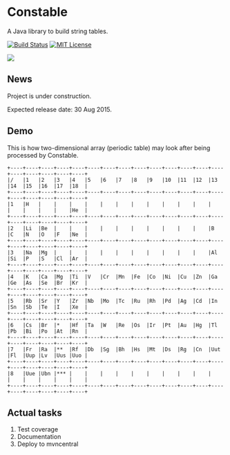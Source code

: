 Constable
=========

A Java library to build string tables.

[![Build Status](https://travis-ci.org/ganchurin/constable.svg?branch=master)](https://travis-ci.org/ganchurin/constable) [![MIT License](http://img.shields.io/badge/license-MIT-green.svg)](https://github.com/ganchurin/constable/blob/master/LICENSE)

![](https://reposs.herokuapp.com/?path=ganchurin/constable)

News
----

Project is under construction.

Expected release date: 30 Aug 2015.

Demo
----

This is how two-dimensional array (periodic table) may look after being processed by Constable.

    +----+----+----+----+----+----+----+----+----+----+----+----+----+----+----+----+----+----+----+
    |/   |1   |2   |3   |4   |5   |6   |7   |8   |9   |10  |11  |12  |13  |14  |15  |16  |17  |18  |
    +----+----+----+----+----+----+----+----+----+----+----+----+----+----+----+----+----+----+----+
    |1   |H   |    |    |    |    |    |    |    |    |    |    |    |    |    |    |    |    |He  |
    +----+----+----+----+----+----+----+----+----+----+----+----+----+----+----+----+----+----+----+
    |2   |Li  |Be  |    |    |    |    |    |    |    |    |    |    |B   |C   |N   |O   |F   |Ne  |
    +----+----+----+----+----+----+----+----+----+----+----+----+----+----+----+----+----+----+----+
    |3   |Na  |Mg  |    |    |    |    |    |    |    |    |    |    |Al  |Si  |P   |S   |Cl  |Ar  |
    +----+----+----+----+----+----+----+----+----+----+----+----+----+----+----+----+----+----+----+
    |4   |K   |Ca  |Mg  |Ti  |V   |Cr  |Mn  |Fe  |Co  |Ni  |Cu  |Zn  |Ga  |Ge  |As  |Se  |Br  |Kr  |
    +----+----+----+----+----+----+----+----+----+----+----+----+----+----+----+----+----+----+----+
    |5   |Rb  |Sr  |Y   |Zr  |Nb  |Mo  |Tc  |Ru  |Rh  |Pd  |Ag  |Cd  |In  |Sn  |Sb  |Te  |I   |Xe  |
    +----+----+----+----+----+----+----+----+----+----+----+----+----+----+----+----+----+----+----+
    |6   |Cs  |Br  |*   |Hf  |Ta  |W   |Re  |Os  |Ir  |Pt  |Au  |Hg  |Tl  |Pb  |Bi  |Po  |At  |Rn  |
    +----+----+----+----+----+----+----+----+----+----+----+----+----+----+----+----+----+----+----+
    |7   |Fr  |Ra  |**  |Rf  |Db  |Sg  |Bh  |Hs  |Mt  |Ds  |Rg  |Cn  |Uut |Fl  |Uup |Lv  |Uus |Uuo |
    +----+----+----+----+----+----+----+----+----+----+----+----+----+----+----+----+----+----+----+
    |8   |Uue |Ubn |*** |    |    |    |    |    |    |    |    |    |    |    |    |    |    |    |
    +----+----+----+----+----+----+----+----+----+----+----+----+----+----+----+----+----+----+----+

Actual tasks
--------------------

1. Test coverage
2. Documentation
3. Deploy to mvncentral